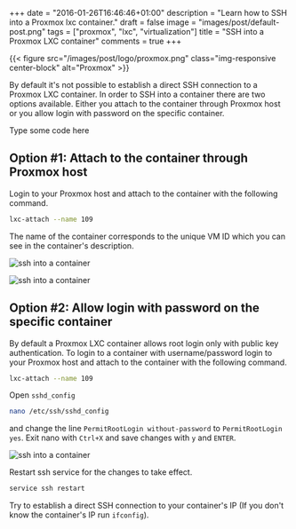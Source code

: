 +++
date = "2016-01-26T16:46:46+01:00"
description = "Learn how to SSH into a Proxmox lxc container."
draft = false
image = "images/post/default-post.png"
tags = ["proxmox", "lxc", "virtualization"]
title = "SSH into a Proxmox LXC container"
comments = true
+++

{{< figure src="/images/post/logo/proxmox.png" class="img-responsive center-block" alt="Proxmox" >}}

By default it's not possible to establish a direct SSH connection to a Proxmox LXC container. In order to SSH into a container there are two options available. Either you attach to the container through Proxmox host or you allow login with password on the specific container.<p class="hey">Type some code here</p>

## Option #1: Attach to the container through Proxmox host  ##

Login to your Proxmox host and attach to the container with the following command.

~~~bash
lxc-attach --name 109
~~~

The name of the container corresponds to the unique VM ID which you can see in the container's description.

![ssh into a container](/images/post/ssh-into-container-001.png)

![ssh into a container](/images/post/ssh-into-container.png)

## Option #2: Allow login with password on the specific container  ##

By default a Proxmox LXC container allows root login only with public key authentication. To login to a container with username/password login to your Proxmox host and attach to the container with the following command.

~~~bash
lxc-attach --name 109
~~~

Open `sshd_config`

~~~bash
nano /etc/ssh/sshd_config
~~~

and change the line `PermitRootLogin without-password` to `PermitRootLogin yes`. Exit nano with `Ctrl+X` and save changes with `y` and `ENTER`.

![ssh into a container](/images/post/ssh-into-container-002.png)

Restart ssh service for the changes to take effect.

~~~bash
service ssh restart
~~~

Try to establish a direct SSH connection to your container's IP (If you don't know the container's IP run `ifconfig`).